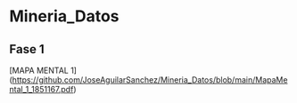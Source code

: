 # Mineria_Datos


## Fase 1

[MAPA MENTAL 1] (https://github.com/JoseAguilarSanchez/Mineria_Datos/blob/main/MapaMental_1_1851167.pdf)
